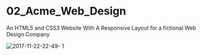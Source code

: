 # 02_Acme_Web_Design
An HTML5 and CSS3 Website With A Responsive Layout for a fictional Web Design Company

![2017-11-22-22-49- 1](https://user-images.githubusercontent.com/32394580/33158525-9e301d8c-cfd8-11e7-9bf7-d722ae515339.png)
